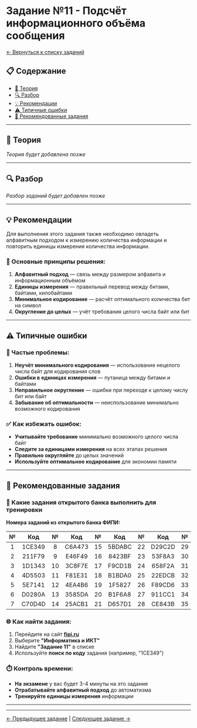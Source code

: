 # Задание №11 - Подсчёт информационного объёма сообщения

[← Вернуться к списку заданий](../README.md)

## 📋 Содержание
- [📖 Теория](#теория)
- [🔍 Разбор](#разбор)
- [💡 Рекомендации](#рекомендации)
- [⚠️ Типичные ошибки](#типичные-ошибки)
- [📝 Рекомендованные задания](#рекомендованные-задания)

---

## 📖 Теория

*Теория будет добавлена позже*

---

## 🔍 Разбор

*Разбор заданий будет добавлен позже*

---

## 💡 Рекомендации

Для выполнения этого задания также необходимо овладеть алфавитным подходом к измерению количества информации и повторить единицы измерения количества информации.

### 🔧 Основные принципы решения:

1. **Алфавитный подход** — связь между размером алфавита и информационным объёмом
2. **Единицы измерения** — правильный перевод между битами, байтами, килобайтами
3. **Минимальное кодирование** — расчёт оптимального количества бит на символ
4. **Округление до целых** — учёт требования целого числа байт или бит

---

## ⚠️ Типичные ошибки

### 🚫 Частые проблемы:

1. **Неучёт минимального кодирования** — использование нецелого числа байт для кодирования слов
2. **Ошибки в единицах измерения** — путаница между битами и байтами
3. **Неправильное округление** — ошибки при переходе к целому числу бит или байт
4. **Забывание об оптимальности** — неиспользование минимально возможного кодирования

### ✅ Как избежать ошибок:

- **Учитывайте требование** минимально возможного целого числа байт
- **Следите за единицами измерения** на всех этапах решения
- **Правильно округляйте** до целых значений
- **Используйте оптимальное кодирование** для экономии памяти

---

## 📝 Рекомендованные задания

### 🔗 Какие задания открытого банка выполнить для тренировки

**Номера заданий из открытого банка ФИПИ:**

| № | Код | № | Код | № | Код | № | Код | № | Код |
|:-:|:-:|:-:|:-:|:-:|:-:|:-:|:-:|:-:|:-:|
| 1 | 1CE349 | 8 | C6A473 | 15 | 5BDABC | 22 | D29C2D | 29 | 285C96 |
| 2 | 211F79 | 9 | E46F49 | 16 | 8423BF | 23 | 53F8A3 | 30 | 5637DD |
| 3 | 1D1343 | 10 | 3C8F7E | 17 | F9CD1B | 24 | 658F2A | 31 | 15BBE6 |
| 4 | 4D5503 | 11 | F81E31 | 18 | B1BDA0 | 25 | 22EDCB | 32 | 9F775F |
| 5 | 5E7141 | 12 | 4EA4B6 | 19 | 1F5827 | 26 | F89CD6 | 33 | F9516C |
| 6 | D0280A | 13 | 3585DA | 20 | B1F6A8 | 27 | 911CC1 | 34 | 004AA1 |
| 7 | C70D4D | 14 | 25ACB1 | 21 | D657D1 | 28 | CE843B | 35 | 79BAA9 |

### 🌐 Как найти задания:

1. Перейдите на сайт **[fipi.ru](https://fipi.ru/ege/otkrytyy-bank-zadaniy-ege)**
2. Выберите **"Информатика и ИКТ"**
3. Найдите **"Задание 11"** в списке
4. Используйте **поиск по коду** задания (например, "1CE349")

### ⏱️ Контроль времени:

- **На экзамене** у вас будет 3-4 минуты на это задание
- **Отрабатывайте алфавитный подход** до автоматизма
- **Тренируйте единицы измерения** информации

---

---

[← Предыдущее задание](task-10.md) | [Следующее задание →](task-12.md)
